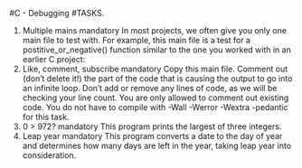 #C - Debugging
#TASKS.
1. Multiple mains mandatory In most projects, we often give you only one main
file to test with. For example, this main file is a test for a
postitive_or_negative() function similar to the one you worked with in an
earlier C project:
2. Like, comment, subscribe mandatory Copy this main file. Comment out (don’t
delete it!) the part of the code that is causing the output to go into an infinite
loop.
Don’t add or remove any lines of code, as we will be checking your line count. You
are only allowed to comment out existing code. You do not have to compile with
-Wall -Werror -Wextra -pedantic for this task.
2. 0 > 972? mandatory This program prints the largest of three integers.
3. Leap year mandatory This program converts a date to the day of year and
determines how many days are left in the year, taking leap year into
consideration.

